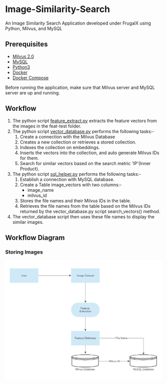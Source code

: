 # Image-Similarity-Search
An Image Similarity Search Application developed under FrugalX using Python, Milvus, and MySQL

## Prerequisites
* [Milvus 2.0](https://milvus.io/docs/install_standalone-docker.md)
* [MySQL](https://hub.docker.com/r/mysql/mysql-server)
* [Python3](https://www.python.org/downloads/)
* [Docker](https://docs.docker.com/engine/install/)
* [Docker Compose](https://docs.docker.com/compose/install/)

Before running the application, make sure that Milvus server and MySQL server are up and running.

## Workflow
1. The python script [feature_extract.py](https://github.com/Harper2123/Image-Similarity-Search/blob/main/feature_extract.py) extracts the feature vectors from the images in the feat-test folder.
2. The python script [vector_database.py](https://github.com/Harper2123/Image-Similarity-Search/blob/main/vector_database.py) performs the following tasks:-
    1. Create a connection with the Milvus Database
    2. Creates a new collection or retrieves a stored collection.
    3. Indexes the collection on embeddings.
    4. Inserts the vectors into the collection, and auto generate Milvus IDs for them.
    5. Search for similar vectors based on the search metric 'IP'(Inner Product).
3. The python script [sql_helper.py](https://github.com/Harper2123/Image-Similarity-Search/blob/main/sql_helper.py) performs the following tasks:-
    1. Establish a connection with MySQL database.
    2. Create a Table image_vectors with two columns:-
        * image_name
        * milvus_id
    3. Stores the file names and their Milvus IDs in the table.
    4. Retrieves the file names from the table based on the Milvus IDs returned by the vector_database.py script search_vectors() method.
4. The vector_database script then uses these file names to display the similar images.  


## Workflow Diagram  

### Storing Images

![Storing Images](storeimage.PNG)

